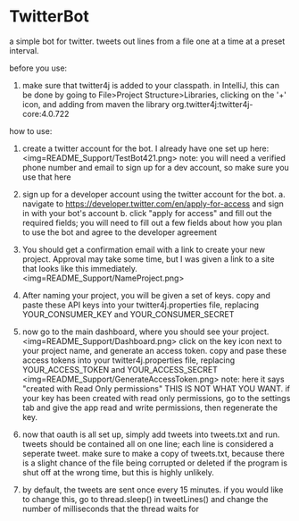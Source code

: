 # TwitterBot

a simple bot for twitter. tweets out lines from a file one at a time at a preset interval.


before you use:

1. make sure that twitter4j is added to your classpath. in IntelliJ, this can be done by going to File>Project Structure>Libraries, clicking on the '+' icon, and adding from maven the library org.twitter4j:twitter4j-core:4.0.722

how to use:

1. create a twitter account for the bot. I already have one set up here: <img=README_Support/TestBot421.png>
note: you will need a verified phone number and email to sign up for a dev account, so make sure you use that here

2. sign up for a developer account using the twitter account for the bot.
    a. navigate to https://developer.twitter.com/en/apply-for-access and sign in with your bot's account
    b. click "apply for access" and fill out the required fields; you will need to fill out a few fields about how you plan to use the bot and agree to the developer agreement

3. You should get a confirmation email with a link to create your new project. Approval may take some time, but I was given a link to a site that looks like this immediately. <img=README_Support/NameProject.png>

4. After naming your project, you will be given a set of keys. copy and paste these API keys into your twitter4j.properties file, replacing YOUR_CONSUMER_KEY and YOUR_CONSUMER_SECRET

5. now go to the main dashboard, where you should see your project. <img=README_Support/Dashboard.png> click on the key icon next to your project name, and generate an access token. copy and pase these access tokens into your twitter4j.properties file, replacing YOUR_ACCESS_TOKEN and YOUR_ACCESS_SECRET <img=README_Support/GenerateAccessToken.png> note: here it says "created with Read Only permissions" THIS IS NOT WHAT YOU WANT. if your key has been created with read only permissions, go to the settings tab and give the app read and write permissions, then regenerate the key.

6. now that oauth is all set up, simply add tweets into tweets.txt and run. tweets should be contained all on one line; each line is considered a seperate tweet. make sure to make a copy of tweets.txt, because there is a slight chance of the file being corrupted or deleted if the program is shut off at the wrong time, but this is highly unlikely.

7. by default, the tweets are sent once every 15 minutes. if you would like to change this, go to thread.sleep() in tweetLines() and change the number of milliseconds that the thread waits for